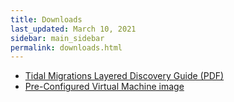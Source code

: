 ```yaml
---
title: Downloads
last_updated: March 10, 2021
sidebar: main_sidebar
permalink: downloads.html
---
```


- [Tidal Migrations Layered Discovery Guide (PDF)](/book/discover.pdf)
- [Pre-Configured Virtual Machine image](/tidal-discovery-vm.html)
